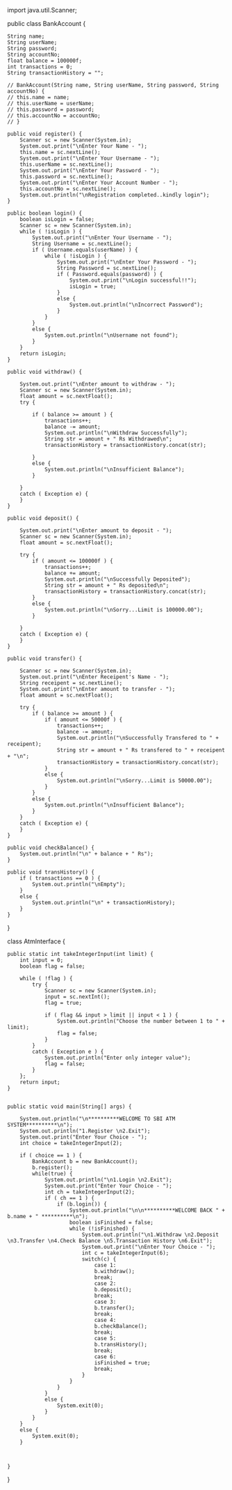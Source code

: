 import java.util.Scanner;

public class BankAccount {
	
	String name;
	String userName;
	String password;
	String accountNo;
	float balance = 100000f;
	int transactions = 0;
	String transactionHistory = "";
	
	// BankAccount(String name, String userName, String password, String accountNo) {
	// this.name = name;
	// this.userName = userName;
	// this.password = password;
	// this.accountNo = accountNo;
	// }
	
	public void register() {
		Scanner sc = new Scanner(System.in);
		System.out.print("\nEnter Your Name - ");
		this.name = sc.nextLine();
		System.out.print("\nEnter Your Username - ");
		this.userName = sc.nextLine();
		System.out.print("\nEnter Your Password - ");
		this.password = sc.nextLine();
		System.out.print("\nEnter Your Account Number - ");
		this.accountNo = sc.nextLine();
		System.out.println("\nRegistration completed..kindly login");
	}
	
	public boolean login() {
		boolean isLogin = false;
		Scanner sc = new Scanner(System.in);
		while ( !isLogin ) {
			System.out.print("\nEnter Your Username - ");
			String Username = sc.nextLine();
			if ( Username.equals(userName) ) {
				while ( !isLogin ) {
					System.out.print("\nEnter Your Password - ");
					String Password = sc.nextLine();
					if ( Password.equals(password) ) {
						System.out.print("\nLogin successful!!");
						isLogin = true;
					}
					else {
						System.out.println("\nIncorrect Password");
					}
				}
			}
			else {
				System.out.println("\nUsername not found");
			}
		}
		return isLogin;
	}
	
	public void withdraw() {
		
		System.out.print("\nEnter amount to withdraw - ");
		Scanner sc = new Scanner(System.in);
		float amount = sc.nextFloat();
		try {
			
			if ( balance >= amount ) {
				transactions++;
				balance -= amount;
				System.out.println("\nWithdraw Successfully");
				String str = amount + " Rs Withdrawed\n";
				transactionHistory = transactionHistory.concat(str);
				
			}
			else {
				System.out.println("\nInsufficient Balance");
			}
			
		}
		catch ( Exception e) {
		}
	}
	
	public void deposit() {
		
		System.out.print("\nEnter amount to deposit - ");
		Scanner sc = new Scanner(System.in);
		float amount = sc.nextFloat();
		
		try {
			if ( amount <= 100000f ) {
				transactions++;
				balance += amount;
				System.out.println("\nSuccessfully Deposited");
				String str = amount + " Rs deposited\n";
				transactionHistory = transactionHistory.concat(str);
			}
			else {
				System.out.println("\nSorry...Limit is 100000.00");
			}
			
		}
		catch ( Exception e) {
		}
	}
	
	public void transfer() {
		
		Scanner sc = new Scanner(System.in);
		System.out.print("\nEnter Receipent's Name - ");
		String receipent = sc.nextLine();
		System.out.print("\nEnter amount to transfer - ");
		float amount = sc.nextFloat();
		
		try {
			if ( balance >= amount ) {
				if ( amount <= 50000f ) {
					transactions++;
					balance -= amount;
					System.out.println("\nSuccessfully Transfered to " + receipent);
					String str = amount + " Rs transfered to " + receipent + "\n";
					transactionHistory = transactionHistory.concat(str);
				}
				else {
					System.out.println("\nSorry...Limit is 50000.00");
				}
			}
			else {
				System.out.println("\nInsufficient Balance");
			}
		}
		catch ( Exception e) {
		}
	}
	
	public void checkBalance() {
		System.out.println("\n" + balance + " Rs");
	}
	
	public void transHistory() {
		if ( transactions == 0 ) {
			System.out.println("\nEmpty");
		}
		else {
			System.out.println("\n" + transactionHistory);
		}
	}
}


class AtmInterface {
	
	
	public static int takeIntegerInput(int limit) {
		int input = 0;
		boolean flag = false;
		
		while ( !flag ) {
			try {
				Scanner sc = new Scanner(System.in);
				input = sc.nextInt();
				flag = true;
				
				if ( flag && input > limit || input < 1 ) {
					System.out.println("Choose the number between 1 to " + limit);
					flag = false;
				}
			}
			catch ( Exception e ) {
				System.out.println("Enter only integer value");
				flag = false;
			}
		};
		return input;
	}
	
	
	public static void main(String[] args) {
		
		System.out.println("\n**********WELCOME TO SBI ATM SYSTEM**********\n");
		System.out.println("1.Register \n2.Exit");
		System.out.print("Enter Your Choice - ");
		int choice = takeIntegerInput(2);
		
		if ( choice == 1 ) {
			BankAccount b = new BankAccount();
			b.register();
			while(true) {
				System.out.println("\n1.Login \n2.Exit");
				System.out.print("Enter Your Choice - ");
				int ch = takeIntegerInput(2);
				if ( ch == 1 ) {
					if (b.login()) {
						System.out.println("\n\n**********WELCOME BACK " + b.name + " **********\n");
						boolean isFinished = false;
						while (!isFinished) {
							System.out.println("\n1.Withdraw \n2.Deposit \n3.Transfer \n4.Check Balance \n5.Transaction History \n6.Exit");
							System.out.print("\nEnter Your Choice - ");
							int c = takeIntegerInput(6);
							switch(c) {
								case 1:
								b.withdraw();
								break;
								case 2:
								b.deposit();
								break;
								case 3:
								b.transfer();
								break;
								case 4:
								b.checkBalance();
								break;
								case 5:
								b.transHistory();
								break;
								case 6:
								isFinished = true;
								break;
							}
						}
					}
				}
				else {
					System.exit(0);
				}
			}
		}
		else {
			System.exit(0);
		}
		
		
		
	}
}	
